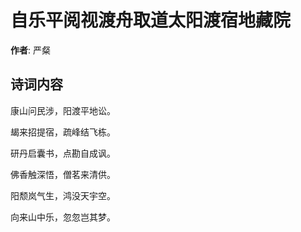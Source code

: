 # 自乐平阅视渡舟取道太阳渡宿地藏院

**作者**: 严粲

## 诗词内容

康山问民涉，阳渡平地讼。

朅来招提宿，疏峰结飞栋。

研丹启囊书，点勘自成讽。

佛香触深悟，僧茗来清供。

阳颓岚气生，鸿没天宇空。

向来山中乐，忽忽岂其梦。

